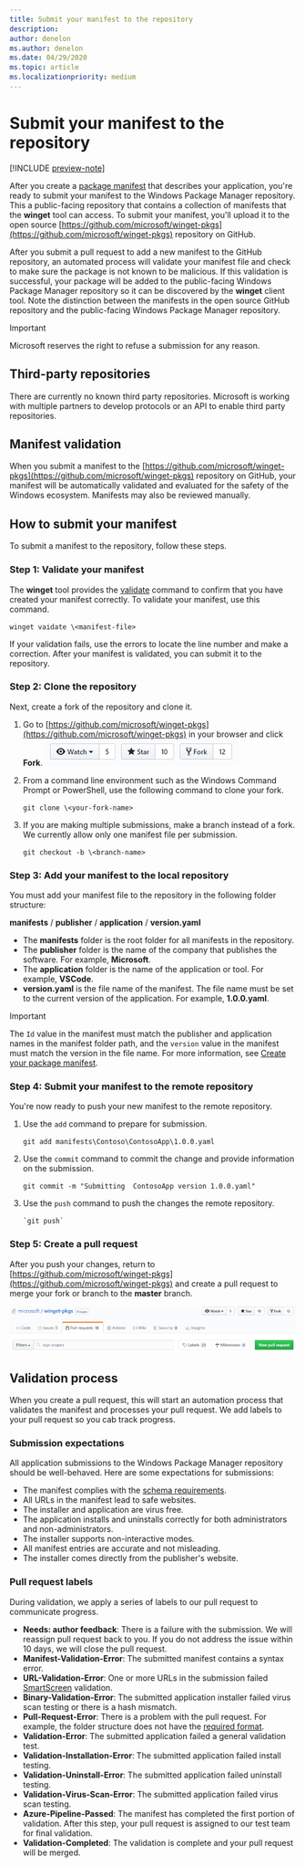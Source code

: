 ```yaml
---
title: Submit your manifest to the repository
description: 
author: denelon
ms.author: denelon
ms.date: 04/29/2020
ms.topic: article
ms.localizationpriority: medium
---
```


# Submit your manifest to the repository

[!INCLUDE [preview-note](../../includes/package-manager-preview.md)]

After you create a [package manifest](manifest.md) that describes your application, you're ready to submit your manifest to the Windows Package Manager repository. This a public-facing repository that contains a collection of manifests that the **winget** tool can access. To submit your manifest, you'll upload it to the open source [https://github.com/microsoft/winget-pkgs](https://github.com/microsoft/winget-pkgs) repository on GitHub.

After you submit a pull request to add a new manifest to the GitHub repository, an automated process will validate your manifest file and check to make sure the package is not known to be malicious. If this validation is successful, your package will be added to the public-facing Windows Package Manager repository so it can be discovered by the **winget** client tool. Note the distinction between the manifests in the open source GitHub repository and the public-facing Windows Package Manager repository.

> [!IMPORTANT]
> Microsoft reserves the right to refuse a submission for any reason.

## Third-party repositories

There are currently no known third party repositories. Microsoft is working with multiple partners to develop protocols or an API to enable third party repositories.

## Manifest validation

When you submit a manifest to the [https://github.com/microsoft/winget-pkgs](https://github.com/microsoft/winget-pkgs) repository on GitHub, your manifest will be automatically validated and evaluated for the safety of the Windows ecosystem. Manifests may also be reviewed manually.

## How to submit your manifest

To submit a manifest to the repository, follow these steps.

### Step 1: Validate your manifest

The **winget** tool provides the [validate](..\winget\validate.md) command to confirm that you have created your manifest correctly. To validate your manifest, use this command.

```CMD
winget vaidate \<manifest-file>
```

If your validation fails, use the errors to locate the line number and make a correction. After your manifest is validated, you can submit it to the repository.

### Step 2: Clone the repository

Next, create a fork of the repository and clone it.

1. Go to [https://github.com/microsoft/winget-pkgs](https://github.com/microsoft/winget-pkgs) in your browser and click **Fork**.
    ![picture of fork](images\fork.png)

2. From a command line environment such as the Windows Command Prompt or PowerShell, use the following command to clone your fork.
    ```CMD
    git clone \<your-fork-name>
    ```

 3. If you are making multiple submissions, make a branch instead of a fork. We currently allow only one manifest file per submission.
    ```CMD
    git checkout -b \<branch-name>
    ```

### Step 3: Add your manifest to the local repository

You must add your manifest file to the repository in the following folder structure:

**manifests** / **publisher** / **application** / **version.yaml**

* The **manifests** folder is the root folder for all manifests in the repository.
* The **publisher** folder is the name of the company that publishes the software. For example, **Microsoft**.
* The **application** folder is the name of the application or tool. For example, **VSCode**.
* **version.yaml** is the file name of the manifest. The file name must be set to the current version of the application. For example, **1.0.0.yaml**.

>[!IMPORTANT]
> The `Id` value in the manifest must match the publisher and application names in the manifest folder path, and the `version` value in the manifest must match the version in the file name. For more information, see [Create your package manifest](manifest.md#tips-and-best-practices).

### Step 4: Submit your manifest to the remote repository

You're now ready to push your new manifest to the remote repository.

1. Use the `add` command to prepare for submission.
    ```CMD
    git add manifests\Contoso\ContosoApp\1.0.0.yaml
    ```

2. Use the `commit` command to commit the change and provide information on the submission.
    ```CMD
    git commit -m "Submitting  ContosoApp version 1.0.0.yaml"
    ```

3. Use the `push` command to push the changes the remote repository.
    ```CMD
    `git push`
    ```

### Step 5: Create a pull request

After you push your changes, return to [https://github.com/microsoft/winget-pkgs](https://github.com/microsoft/winget-pkgs) and create a pull request to merge your fork or branch to the **master** branch.

![picture of pull request tab](images\pull-request.png)

## Validation process

When you create a pull request, this will start an automation process that validates the manifest and processes your pull request. We add labels to your pull request so you cab track progress.

### Submission expectations

All application submissions to the Windows Package Manager repository should be well-behaved. Here are some expectations for submissions:

* The manifest complies with the [schema requirements](manifest.md#manifest-contents).
* All URLs in the manifest lead to safe websites.
* The installer and application are virus free.
* The application installs and uninstalls correctly for both administrators and non-administrators.
* The installer supports non-interactive modes.
* All manifest entries are accurate and not misleading.
* The installer comes directly from the publisher's website.

### Pull request labels

During validation, we apply a series of labels to our pull request to communicate progress.

* **Needs: author feedback**: There is a failure with the submission. We will reassign pull request back to you. If you do not address the issue within 10 days, we will close the pull request.
* **Manifest-Validation-Error**: The submitted manifest contains a syntax error.
* **URL-Validation-Error**: One or more URLs in the submission failed [SmartScreen](https://docs.microsoft.com/windows/security/threat-protection/microsoft-defender-smartscreen/microsoft-defender-smartscreen-overview) validation.
* **Binary-Validation-Error**: The submitted application installer failed virus scan testing or there is a hash mismatch.
* **Pull-Request-Error**: There is a problem with the pull request. For example, the folder structure does not have the [required format](#step-3-add-your-manifest-to-the-local-repository).
* **Validation-Error**: The submitted application failed a general validation test.
* **Validation-Installation-Error**: The submitted application failed install testing.
* **Validation-Uninstall-Error**: The submitted application failed uninstall testing.
* **Validation-Virus-Scan-Error**: The submitted application failed virus scan testing.
* **Azure-Pipeline-Passed**: The manifest has completed the first portion of validation. After this step, your pull request is assigned to our test team for final validation.
* **Validation-Completed**: The validation is complete and your pull request will be merged.
